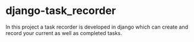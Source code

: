 # django-task_recorder
In this project a task recorder is developed in django which can create and record your current as well as completed tasks.
